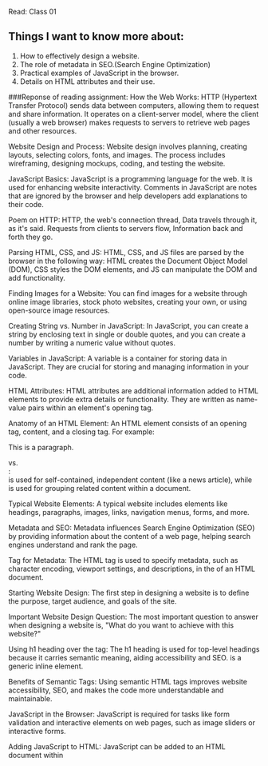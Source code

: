 Read: Class 01


## Things I want to know more about:
1. How to effectively design a website.
1. The role of metadata in SEO.(Search Engine Optimization)
1. Practical examples of JavaScript in the browser.
1. Details on HTML attributes and their use.

###Reponse of reading assignment: 
How the Web Works:
HTTP (Hypertext Transfer Protocol) sends data between computers, allowing them to request and share information. It operates on a client-server model, where the client (usually a web browser) makes requests to servers to retrieve web pages and other resources.

Website Design and Process:
Website design involves planning, creating layouts, selecting colors, fonts, and images. The process includes wireframing, designing mockups, coding, and testing the website.

JavaScript Basics:
JavaScript is a programming language for the web. It is used for enhancing website interactivity. Comments in JavaScript are notes that are ignored by the browser and help developers add explanations to their code.

Poem on HTTP:
HTTP, the web's connection thread,
Data travels through it, as it's said.
Requests from clients to servers flow,
Information back and forth they go.

Parsing HTML, CSS, and JS:
HTML, CSS, and JS files are parsed by the browser in the following way: HTML creates the Document Object Model (DOM), CSS styles the DOM elements, and JS can manipulate the DOM and add functionality.

Finding Images for a Website:
You can find images for a website through online image libraries, stock photo websites, creating your own, or using open-source image resources.

Creating String vs. Number in JavaScript:
In JavaScript, you can create a string by enclosing text in single or double quotes, and you can create a number by writing a numeric value without quotes.

Variables in JavaScript:
A variable is a container for storing data in JavaScript. They are crucial for storing and managing information in your code.

HTML Attributes:
HTML attributes are additional information added to HTML elements to provide extra details or functionality. They are written as name-value pairs within an element's opening tag.

Anatomy of an HTML Element:
An HTML element consists of an opening tag, content, and a closing tag. For example: <p> This is a paragraph. </p>

<article> vs. <section>:
<article> is used for self-contained, independent content (like a news article), while <section> is used for grouping related content within a document.

Typical Website Elements:
A typical website includes elements like headings, paragraphs, images, links, navigation menus, forms, and more.

Metadata and SEO:
Metadata influences Search Engine Optimization (SEO) by providing information about the content of a web page, helping search engines understand and rank the page.

<meta> Tag for Metadata:
The <meta> HTML tag is used to specify metadata, such as character encoding, viewport settings, and descriptions, in the <head> of an HTML document.

Starting Website Design:
The first step in designing a website is to define the purpose, target audience, and goals of the site.

Important Website Design Question:
The most important question to answer when designing a website is, "What do you want to achieve with this website?"

Using h1 heading over the <span> tag:
The h1 heading is used for top-level headings because it carries semantic meaning, aiding accessibility and SEO. <span> is a generic inline element.

Benefits of Semantic Tags:
Using semantic HTML tags improves website accessibility, SEO, and makes the code more understandable and maintainable.

JavaScript in the Browser:
JavaScript is required for tasks like form validation and interactive elements on web pages, such as image sliders or interactive forms.

Adding JavaScript to HTML:
JavaScript can be added to an HTML document within <script> tags either in the <head> or at the end of the <body>.



11:48am
10/20/2023